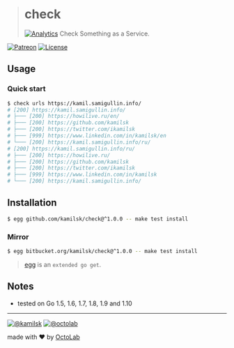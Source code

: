 > # check
> [![Analytics](https://ga-beacon.appspot.com/UA-109817251-19/check/readme?pixel)](https://github.com/kamilsk/check)
> Check Something as a Service.

[![Patreon](https://img.shields.io/badge/patreon-donate-orange.svg)](https://www.patreon.com/octolab)
[![License](https://img.shields.io/badge/license-MIT-blue.svg)](LICENSE)

## Usage

### Quick start

```bash
$ check urls https://kamil.samigullin.info/
# [200] https://kamil.samigullin.info/
# ├─── [200] https://howilive.ru/en/
# ├─── [200] https://github.com/kamilsk
# ├─── [200] https://twitter.com/ikamilsk
# ├─── [999] https://www.linkedin.com/in/kamilsk/en
# └─── [200] https://kamil.samigullin.info/ru/
# [200] https://kamil.samigullin.info/ru/
# ├─── [200] https://howilive.ru/
# ├─── [200] https://github.com/kamilsk
# ├─── [200] https://twitter.com/ikamilsk
# ├─── [999] https://www.linkedin.com/in/kamilsk
# └─── [200] https://kamil.samigullin.info/
```

## Installation

```bash
$ egg github.com/kamilsk/check@^1.0.0 -- make test install
```

### Mirror

```bash
$ egg bitbucket.org/kamilsk/check@^1.0.0 -- make test install
```

> [egg](https://github.com/kamilsk/egg) is an `extended go get`.

## Notes

- tested on Go 1.5, 1.6, 1.7, 1.8, 1.9 and 1.10

---

[![@kamilsk](https://img.shields.io/badge/author-%40kamilsk-blue.svg)](https://twitter.com/ikamilsk)
[![@octolab](https://img.shields.io/badge/sponsor-%40octolab-blue.svg)](https://twitter.com/octolab_inc)

made with ❤️ by [OctoLab](https://www.octolab.org/)

